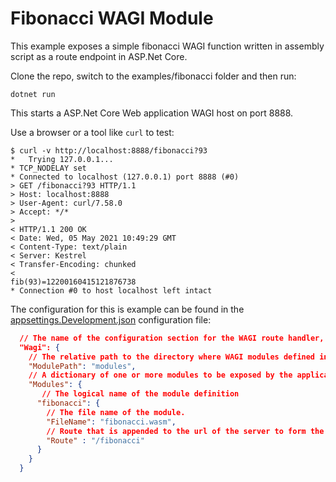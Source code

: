 # Fibonacci WAGI Module

This example exposes a simple fibonacci WAGI function written in assembly script as a route endpoint in ASP.Net Core.

Clone the repo, switch to the examples/fibonacci folder and then run:

``` Console
dotnet run
```

This starts a ASP.Net Core Web application WAGI host on port 8888.

Use a browser or a tool like `curl` to test:

``` Console
$ curl -v http://localhost:8888/fibonacci?93
*   Trying 127.0.0.1...
* TCP_NODELAY set
* Connected to localhost (127.0.0.1) port 8888 (#0)
> GET /fibonacci?93 HTTP/1.1
> Host: localhost:8888
> User-Agent: curl/7.58.0
> Accept: */*
>
< HTTP/1.1 200 OK
< Date: Wed, 05 May 2021 10:49:29 GMT
< Content-Type: text/plain
< Server: Kestrel
< Transfer-Encoding: chunked
<
fib(93)=12200160415121876738
* Connection #0 to host localhost left intact
```

The configuration for this is example can be found in the [appsettings.Development.json](appsettings.Development.json) configuration file:

``` json
  // The name of the configuration section for the WAGI route handler, by default this is expected to be called Wagi.
  "Wagi": {
    // The relative path to the directory where WAGI modules defined in this configuration section are located.
    "ModulePath": "modules",
    // A dictionary of one or more modules to be exposed by the application
    "Modules": {
       // The logical name of the module definition
      "fibonacci": {
        // The file name of the module.
        "FileName": "fibonacci.wasm",
        // Route that is appended to the url of the server to form the URL to access the module
        "Route" : "/fibonacci"
      }
    }
  }

```
